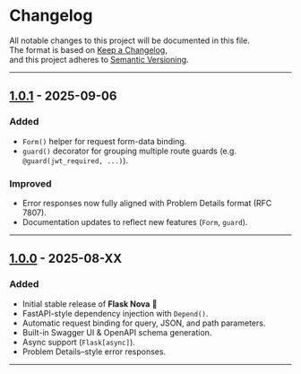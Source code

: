 # Changelog

All notable changes to this project will be documented in this file.  
The format is based on [Keep a Changelog](https://keepachangelog.com/en/1.1.0/),  
and this project adheres to [Semantic Versioning](https://semver.org/spec/v2.0.0.html).

---

## [1.0.1] - 2025-09-06
### Added
- `Form()` helper for request form-data binding.  
- `guard()` decorator for grouping multiple route guards (e.g. `@guard(jwt_required, ...)`).  

### Improved
- Error responses now fully aligned with Problem Details format (RFC 7807).  
- Documentation updates to reflect new features (`Form`, `guard`).  

---

## [1.0.0] - 2025-08-XX
### Added
- Initial stable release of **Flask Nova** 🎉  
- FastAPI-style dependency injection with `Depend()`.  
- Automatic request binding for query, JSON, and path parameters.  
- Built-in Swagger UI & OpenAPI schema generation.  
- Async support (`Flask[async]`).  
- Problem Details–style error responses.  

---

[1.0.1]: https://pypi.org/project/flask-nova/1.0.1/
[1.0.0]: https://pypi.org/project/flask-nova/1.0.0/
